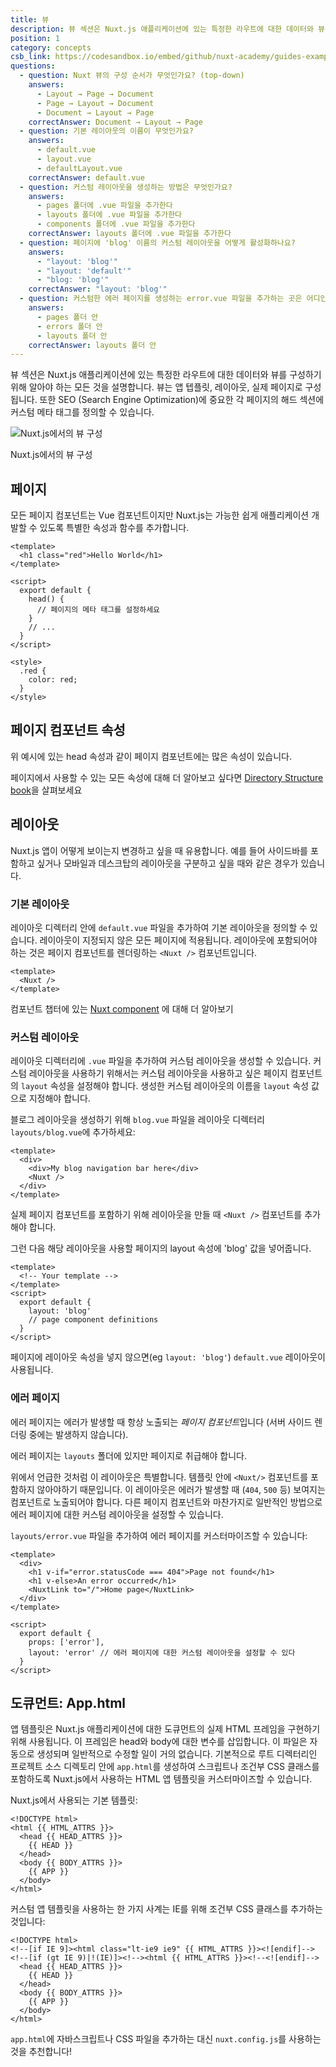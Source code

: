 ```yaml
---
title: 뷰
description: 뷰 섹션은 Nuxt.js 애플리케이션에 있는 특정한 라우트에 대한 데이터와 뷰를 구성하기 위해 알아야 하는 모든 것을 설명합니다. 뷰는 앱 텝플릿, 레이아웃, 실제 페이지로 구성됩니다.
position: 1
category: concepts
csb_link: https://codesandbox.io/embed/github/nuxt-academy/guides-examples/tree/master/02_concepts/01_views?fontsize=14&hidenavigation=1&theme=dark
questions:
  - question: Nuxt 뷰의 구성 순서가 무엇인가요? (top-down)
    answers:
      - Layout → Page → Document
      - Page → Layout → Document
      - Document → Layout → Page
    correctAnswer: Document → Layout → Page
  - question: 기본 레이아웃의 이름이 무엇인가요?
    answers:
      - default.vue
      - layout.vue
      - defaultLayout.vue
    correctAnswer: default.vue
  - question: 커스텀 레이아웃을 생성하는 방법은 무엇인가요?
    answers:
      - pages 폴더에 .vue 파일을 추가한다
      - layouts 폴더에 .vue 파일을 추가한다
      - components 폴더에 .vue 파일을 추가한다
    correctAnswer: layouts 폴더에 .vue 파일을 추가한다
  - question: 페이지에 'blog' 이름의 커스텀 레이아웃을 어떻게 활성화하나요?
    answers:
      - "layout: 'blog'"
      - "layout: 'default'"
      - "blog: 'blog'"
    correctAnswer: "layout: 'blog'"
  - question: 커스텀한 에러 페이지를 생성하는 error.vue 파일을 추가하는 곳은 어디인가요?
    answers:
      - pages 폴더 안
      - errors 폴더 안
      - layouts 폴더 안
    correctAnswer: layouts 폴더 안
---
```


뷰 섹션은 Nuxt.js 애플리케이션에 있는 특정한 라우트에 대한 데이터와 뷰를 구성하기 위해 알아야 하는 모든 것을 설명합니다. 뷰는 앱 텝플릿, 레이아웃, 실제 페이지로 구성됩니다. 또한 SEO (Search Engine Optimization)에 중요한 각 페이지의 해드 섹션에 커스텀 메타 태그를 정의할 수 있습니다.

![Nuxt.js에서의 뷰 구성](/guides/views.png)

Nuxt.js에서의 뷰 구성

## 페이지

모든 페이지 컴포넌트는 Vue 컴포넌트이지만 Nuxt.js는 가능한 쉽게 애플리케이션 개발할 수 있도록 특별한 속성과 함수를 추가합니다.

```html{}[pages/index.vue]
<template>
  <h1 class="red">Hello World</h1>
</template>

<script>
  export default {
    head() {
      // 페이지의 메타 태그를 설정하세요
    }
    // ...
  }
</script>

<style>
  .red {
    color: red;
  }
</style>
```

## 페이지 컴포넌트 속성

위 예시에 있는 head 속성과 같이 페이지 컴포넌트에는 많은 속성이 있습니다.

<base-alert type="next">

페이지에서 사용할 수 있는 모든 속성에 대해 더 알아보고 싶다면 [Directory Structure book](/guides/directory-structure/nuxt)을 살펴보세요

</base-alert>

## 레이아웃

Nuxt.js 앱이 어떻게 보이는지 변경하고 싶을 때 유용합니다. 예를 들어 사이드바를 포함하고 싶거나 모바일과 데스크탑의 레이아웃을 구분하고 싶을 때와 같은 경우가 있습니다.

### 기본 레이아웃

레이아웃 디렉터리 안에 `default.vue` 파일을 추가하여 기본 레이아웃을 정의할 수 있습니다. 레이아웃이 지정되지 않은 모든 페이지에 적용됩니다. 레이아웃에 포함되어야 하는 것은 페이지 컴포넌트를 렌더링하는 `<Nuxt />` 컴포넌트입니다.

```html{}[layouts/default.vue]
<template>
  <Nuxt />
</template>
```

<base-alert type="next">

컴포넌트 챕터에 있는 [Nuxt component](/guides/features/nuxt-components) 에 대해 더 알아보기

</base-alert>

### 커스텀 레이아웃

레이아웃 디렉터리에 `.vue` 파일을 추가하여 커스텀 레이아웃을 생성할 수 있습니다. 커스텀 레이아웃을 사용하기 위해서는 커스텀 레이아웃을 사용하고 싶은 페이지 컴포넌트의 `layout` 속성을 설정해야 합니다. 생성한 커스텀 레이아웃의 이름을 `layout` 속성 값으로 지정해야 합니다.

블로그 레이아웃을 생성하기 위해 `blog.vue` 파일을 레이아웃 디렉터리 `layouts/blog.vue`에 추가하세요:

```html{}[layouts/blog.vue]
<template>
  <div>
    <div>My blog navigation bar here</div>
    <Nuxt />
  </div>
</template>
```

<base-alert>

실제 페이지 컴포넌트를 포함하기 위해 레이아웃을 만들 때 `<Nuxt />` 컴포넌트를 추가해야 합니다.

</base-alert>

그런 다음 해당 레이아웃을 사용할 페이지의 layout 속성에 'blog' 값을 넣어줍니다.

```html{}[pages/posts.vue]
<template>
  <!-- Your template -->
</template>
<script>
  export default {
    layout: 'blog'
    // page component definitions
  }
</script>
```

<base-alert type="info">

페이지에 레이아웃 속성을 넣지 않으면(eg `layout: 'blog'`) `default.vue` 레이아웃이 사용됩니다.

</base-alert>

<app-modal>
  <code-sandbox  :src="csb_link"></code-sandbox>
</app-modal>

### 에러 페이지

에러 페이지는 에러가 발생할 때 항상 노출되는 *페이지 컴포넌트*입니다 (서버 사이드 렌더링 중에는 발생하지 않습니다).

<base-alert>

에러 페이지는 `layouts` 폴더에 있지만 페이지로 취급해야 합니다.

</base-alert>

위에서 언급한 것처럼 이 레이아웃은 특별합니다. 템플릿 안에 `<Nuxt/>` 컴포넌트를 포함하지 않아야하기 때문입니다. 이 레이아웃은 에러가 발생할 때 (`404`, `500` 등) 보여지는 컴포넌트로 노출되어야 합니다. 다른 페이지 컴포넌트와 마찬가지로 일반적인 방법으로 에러 페이지에 대한 커스텀 레이아웃을 설정할 수 있습니다.

`layouts/error.vue` 파일을 추가하여 에러 페이지를 커스터마이즈할 수 있습니다:

```html{}[layouts/error.vue]
<template>
  <div>
    <h1 v-if="error.statusCode === 404">Page not found</h1>
    <h1 v-else>An error occurred</h1>
    <NuxtLink to="/">Home page</NuxtLink>
  </div>
</template>

<script>
  export default {
    props: ['error'],
    layout: 'error' // 에러 페이지에 대한 커스텀 레이아웃을 설정할 수 있다
  }
</script>
```

## 도큐먼트: App.html

앱 템플릿은 Nuxt.js 애플리케이션에 대한 도큐먼트의 실제 HTML 프레임을 구현하기 위해 사용됩니다. 이 프레임은 head와 body에 대한 변수를 삽입합니다. 이 파일은 자동으로 생성되며 일반적으로 수정할 일이 거의 없습니다. 기본적으로 루트 디렉터리인 프로젝트 소스 디렉토리 안에 `app.html`를 생성하여 스크립트나 조건부 CSS 클래스를 포함하도록 Nuxt.js에서 사용하는 HTML 앱 템플릿을 커스터마이즈할 수 있습니다.

Nuxt.js에서 사용되는 기본 템플릿:

```html{}[app.html]
<!DOCTYPE html>
<html {{ HTML_ATTRS }}>
  <head {{ HEAD_ATTRS }}>
    {{ HEAD }}
  </head>
  <body {{ BODY_ATTRS }}>
    {{ APP }}
  </body>
</html>
```

커스텀 앱 템플릿을 사용하는 한 가지 사계는 IE를 위해 조건부 CSS 클래스를 추가하는 것입니다:

```html{}[app.html]
<!DOCTYPE html>
<!--[if IE 9]><html class="lt-ie9 ie9" {{ HTML_ATTRS }}><![endif]-->
<!--[if (gt IE 9)|!(IE)]><!--><html {{ HTML_ATTRS }}><!--<![endif]-->
  <head {{ HEAD_ATTRS }}>
    {{ HEAD }}
  </head>
  <body {{ BODY_ATTRS }}>
    {{ APP }}
  </body>
</html>
```

<base-alert type="info">

`app.html`에 자바스크립트나 CSS 파일을 추가하는 대신 `nuxt.config.js`를 사용하는 것을 추천합니다!

</base-alert>

<quiz :questions="questions"></quiz>
